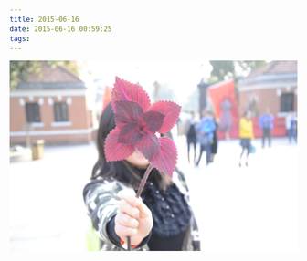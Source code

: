 ```yaml
---
title: 2015-06-16
date: 2015-06-16 00:59:25
tags: 
---
```






![](/assets/images/2015/06/1a11a04421ac9ec2693f61f721ce868f.jpg)

